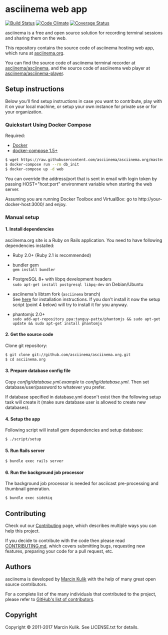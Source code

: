 # asciinema web app

[![Build Status](https://travis-ci.org/asciinema/asciinema.org.svg?branch=master)](https://travis-ci.org/asciinema/asciinema.org)
[![Code Climate](https://codeclimate.com/github/asciinema/asciinema.org/badges/gpa.svg)](https://codeclimate.com/github/asciinema/asciinema.org)
[![Coverage Status](https://coveralls.io/repos/asciinema/asciinema.org/badge.svg)](https://coveralls.io/r/asciinema/asciinema.org)

asciinema is a free and open source solution for recording terminal sessions
and sharing them on the web.

This repository contains the source code of asciinema hosting web app, which
runs at [asciinema.org](https://asciinema.org).

You can find the source code of asciinema terminal recorder
at [asciinema/asciinema](https://github.com/asciinema/asciinema), and the source
code of asciinema web player
at [asciinema/asciinema-player](https://github.com/asciinema/asciinema-player).

## Setup instructions

Below you'll find setup instructions in case you want to contribute, play with
it on your local machine, or setup your own instance for private use or for
your organization.

### Quickstart Using Docker Compose

Required:

- [Docker](https://docs.docker.com/engine/getstarted/step_one/#step-1-get-docker)
- [docker-compose 1.5+](https://docs.docker.com/compose/install/)

```bash
$ wget https://raw.githubusercontent.com/asciinema/asciinema.org/master/docker-compose.yml
$ docker-compose run --rm db_init
$ docker-compose up -d web

```

You can override the address/port that is sent in email with login token by passing HOST="host:port" environment variable when starting the web server.

Assuming you are running Docker Toolbox and VirtualBox: go to http://your-docker-host:3000/ and enjoy.

### Manual setup

#### 1. Install dependencies

asciinema.org site is a Ruby on Rails application. You need to have following
dependencies installed:

* Ruby 2.0+ (Ruby 2.1 is recommended)

* bundler gem  
  `gem install bundler`

* PostgreSQL 8+ with libpq development headers  
  `sudo apt-get install postgresql libpq-dev` on Debian/Ubuntu

* asciinema's libtsm fork (`asciinema` branch)  
  See [here](https://github.com/asciinema/libtsm/blob/asciinema/README) for installation instructions.
  If you don't install it now the setup script (point 4 below) will try to
  install it for you anyway.

* phantomjs 2.0+  
  `sudo add-apt-repository ppa:tanguy-patte/phantomjs && sudo apt-get update && sudo apt-get install phantomjs`

#### 2. Get the source code

Clone git repository:

```bash
$ git clone git://github.com/asciinema/asciinema.org.git
$ cd asciinema.org
```

#### 3. Prepare database config file

Copy *config/database.yml.example* to *config/database.yml*. Then set
database/user/password to whatever you prefer.

If database specified in database.yml doesn't exist then the following setup
task will create it (make sure database user is allowed to create new
databases).

#### 4. Setup the app

Following script will install gem dependencies and setup database:

```bash
$ ./script/setup
```

#### 5. Run Rails server

```bash
$ bundle exec rails server
```

#### 6. Run the background job processor

The background job processor is needed for asciicast pre-processing and
thumbnail generation.

```bash
$ bundle exec sidekiq
```

## Contributing

Check out our [Contributing](http://asciinema.org/contributing) page, which
describes multiple ways you can help this project.

If you decide to contribute with the code then please
read [CONTRIBUTING.md](CONTRIBUTING.md), which covers submitting bugs,
requesting new features, preparing your code for a pull request, etc.

## Authors

asciinema is developed by [Marcin Kulik](http://ku1ik.com) with the help of
many great open source contributors.

For a complete list of the many individuals that contributed to the project,
please refer to
[GitHub's list of contributors](https://github.com/asciinema/asciinema.org/contributors).

## Copyright

Copyright &copy; 2011-2017 Marcin Kulik. See LICENSE.txt for details.
